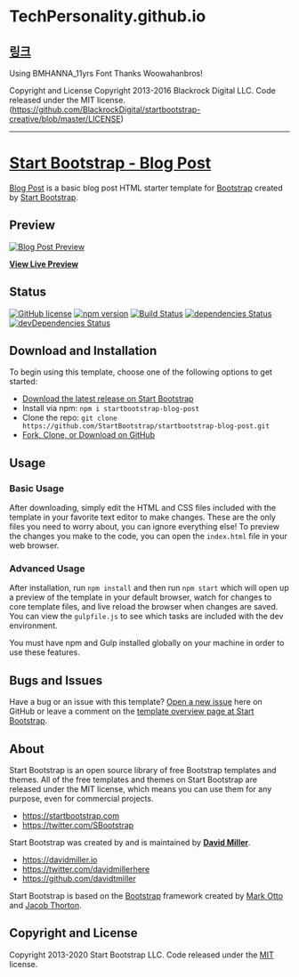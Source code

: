 ﻿# TechPersonality.github.io
 
 [링크](https://techpersonality.github.io)
---   

Using BMHANNA_11yrs Font
Thanks Woowahanbros!

Copyright and License
Copyright 2013-2016 Blackrock Digital LLC. Code released under the MIT license.(https://github.com/BlackrockDigital/startbootstrap-creative/blob/master/LICENSE)

---   

# [Start Bootstrap - Blog Post](https://startbootstrap.com/template/blog-post/)

[Blog Post](https://startbootstrap.com/template/blog-post/) is a basic blog post HTML starter template for [Bootstrap](https://getbootstrap.com/) created by [Start Bootstrap](https://startbootstrap.com/).

## Preview

[![Blog Post Preview](https://assets.startbootstrap.com/img/screenshots/templates/blog-post.png)](https://startbootstrap.github.io/startbootstrap-blog-post/)

**[View Live Preview](https://startbootstrap.github.io/startbootstrap-blog-post/)**

## Status

[![GitHub license](https://img.shields.io/badge/license-MIT-blue.svg)](https://raw.githubusercontent.com/StartBootstrap/startbootstrap-blog-post/master/LICENSE)
[![npm version](https://img.shields.io/npm/v/startbootstrap-blog-post.svg)](https://www.npmjs.com/package/startbootstrap-blog-post)
[![Build Status](https://travis-ci.org/StartBootstrap/startbootstrap-blog-post.svg?branch=master)](https://travis-ci.org/StartBootstrap/startbootstrap-blog-post)
[![dependencies Status](https://david-dm.org/StartBootstrap/startbootstrap-blog-post/status.svg)](https://david-dm.org/StartBootstrap/startbootstrap-blog-post)
[![devDependencies Status](https://david-dm.org/StartBootstrap/startbootstrap-blog-post/dev-status.svg)](https://david-dm.org/StartBootstrap/startbootstrap-blog-post?type=dev)

## Download and Installation

To begin using this template, choose one of the following options to get started:

* [Download the latest release on Start Bootstrap](https://startbootstrap.com/template/blog-post/)
* Install via npm: `npm i startbootstrap-blog-post`
* Clone the repo: `git clone https://github.com/StartBootstrap/startbootstrap-blog-post.git`
* [Fork, Clone, or Download on GitHub](https://github.com/StartBootstrap/startbootstrap-blog-post)

## Usage

### Basic Usage

After downloading, simply edit the HTML and CSS files included with the template in your favorite text editor to make changes. These are the only files you need to worry about, you can ignore everything else! To preview the changes you make to the code, you can open the `index.html` file in your web browser.

### Advanced Usage

After installation, run `npm install` and then run `npm start` which will open up a preview of the template in your default browser, watch for changes to core template files, and live reload the browser when changes are saved. You can view the `gulpfile.js` to see which tasks are included with the dev environment.

You must have npm and Gulp installed globally on your machine in order to use these features.

## Bugs and Issues

Have a bug or an issue with this template? [Open a new issue](https://github.com/StartBootstrap/startbootstrap-blog-post/issues) here on GitHub or leave a comment on the [template overview page at Start Bootstrap](https://startbootstrap.com/template/blog-post/).

## About

Start Bootstrap is an open source library of free Bootstrap templates and themes. All of the free templates and themes on Start Bootstrap are released under the MIT license, which means you can use them for any purpose, even for commercial projects.

* <https://startbootstrap.com>
* <https://twitter.com/SBootstrap>

Start Bootstrap was created by and is maintained by **[David Miller](https://davidmiller.io/)**.

* <https://davidmiller.io>
* <https://twitter.com/davidmillerhere>
* <https://github.com/davidtmiller>

Start Bootstrap is based on the [Bootstrap](https://getbootstrap.com/) framework created by [Mark Otto](https://twitter.com/mdo) and [Jacob Thorton](https://twitter.com/fat).

## Copyright and License

Copyright 2013-2020 Start Bootstrap LLC. Code released under the [MIT](https://github.com/StartBootstrap/startbootstrap-blog-post/blob/gh-pages/LICENSE) license.
